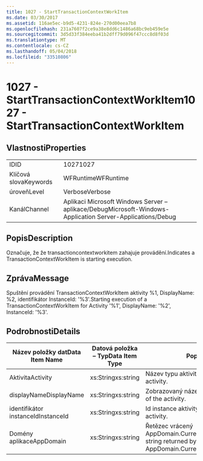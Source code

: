 ```yaml
---
title: 1027 - StartTransactionContextWorkItem
ms.date: 03/30/2017
ms.assetid: 116ae5ec-b9d5-4231-824e-270d00eea7b8
ms.openlocfilehash: 231a7607f2ce9a38e8dd6c1486a68bc9eb459e5e
ms.sourcegitcommit: 3d5d33f384eeba41b2dff79d096f47ccc8d8f03d
ms.translationtype: MT
ms.contentlocale: cs-CZ
ms.lasthandoff: 05/04/2018
ms.locfileid: "33510806"
---
```

# <a name="1027---starttransactioncontextworkitem"></a><span data-ttu-id="bc539-102">1027 - StartTransactionContextWorkItem</span><span class="sxs-lookup"><span data-stu-id="bc539-102">1027 - StartTransactionContextWorkItem</span></span>
## <a name="properties"></a><span data-ttu-id="bc539-103">Vlastnosti</span><span class="sxs-lookup"><span data-stu-id="bc539-103">Properties</span></span>  
  
|||  
|-|-|  
|<span data-ttu-id="bc539-104">ID</span><span class="sxs-lookup"><span data-stu-id="bc539-104">ID</span></span>|<span data-ttu-id="bc539-105">1027</span><span class="sxs-lookup"><span data-stu-id="bc539-105">1027</span></span>|  
|<span data-ttu-id="bc539-106">Klíčová slova</span><span class="sxs-lookup"><span data-stu-id="bc539-106">Keywords</span></span>|<span data-ttu-id="bc539-107">WFRuntime</span><span class="sxs-lookup"><span data-stu-id="bc539-107">WFRuntime</span></span>|  
|<span data-ttu-id="bc539-108">úroveň</span><span class="sxs-lookup"><span data-stu-id="bc539-108">Level</span></span>|<span data-ttu-id="bc539-109">Verbose</span><span class="sxs-lookup"><span data-stu-id="bc539-109">Verbose</span></span>|  
|<span data-ttu-id="bc539-110">Kanál</span><span class="sxs-lookup"><span data-stu-id="bc539-110">Channel</span></span>|<span data-ttu-id="bc539-111">Aplikaci Microsoft Windows Server – aplikace/Debug</span><span class="sxs-lookup"><span data-stu-id="bc539-111">Microsoft-Windows-Application Server-Applications/Debug</span></span>|  
  
## <a name="description"></a><span data-ttu-id="bc539-112">Popis</span><span class="sxs-lookup"><span data-stu-id="bc539-112">Description</span></span>  
 <span data-ttu-id="bc539-113">Označuje, že že transactioncontextworkitem zahajuje provádění.</span><span class="sxs-lookup"><span data-stu-id="bc539-113">Indicates a TransactionContextWorkItem is starting execution.</span></span>  
  
## <a name="message"></a><span data-ttu-id="bc539-114">Zpráva</span><span class="sxs-lookup"><span data-stu-id="bc539-114">Message</span></span>  
 <span data-ttu-id="bc539-115">Spuštění provádění TransactionContextWorkItem aktivity %1, DisplayName: %2, identifikátor InstanceId: '%3'.</span><span class="sxs-lookup"><span data-stu-id="bc539-115">Starting execution of a TransactionContextWorkItem for Activity '%1', DisplayName: '%2', InstanceId: '%3'.</span></span>  
  
## <a name="details"></a><span data-ttu-id="bc539-116">Podrobnosti</span><span class="sxs-lookup"><span data-stu-id="bc539-116">Details</span></span>  
  
|<span data-ttu-id="bc539-117">Název položky dat</span><span class="sxs-lookup"><span data-stu-id="bc539-117">Data Item Name</span></span>|<span data-ttu-id="bc539-118">Datová položka – Typ</span><span class="sxs-lookup"><span data-stu-id="bc539-118">Data Item Type</span></span>|<span data-ttu-id="bc539-119">Popis</span><span class="sxs-lookup"><span data-stu-id="bc539-119">Description</span></span>|  
|--------------------|--------------------|-----------------|  
|<span data-ttu-id="bc539-120">Aktivita</span><span class="sxs-lookup"><span data-stu-id="bc539-120">Activity</span></span>|<span data-ttu-id="bc539-121">xs:String</span><span class="sxs-lookup"><span data-stu-id="bc539-121">xs:string</span></span>|<span data-ttu-id="bc539-122">Název typu aktivity.</span><span class="sxs-lookup"><span data-stu-id="bc539-122">The type name of the activity.</span></span>|  
|<span data-ttu-id="bc539-123">displayName</span><span class="sxs-lookup"><span data-stu-id="bc539-123">DisplayName</span></span>|<span data-ttu-id="bc539-124">xs:String</span><span class="sxs-lookup"><span data-stu-id="bc539-124">xs:string</span></span>|<span data-ttu-id="bc539-125">Zobrazovaný název aktivity.</span><span class="sxs-lookup"><span data-stu-id="bc539-125">The display name of the activity.</span></span>|  
|<span data-ttu-id="bc539-126">identifikátor instanceId</span><span class="sxs-lookup"><span data-stu-id="bc539-126">InstanceId</span></span>|<span data-ttu-id="bc539-127">xs:String</span><span class="sxs-lookup"><span data-stu-id="bc539-127">xs:string</span></span>|<span data-ttu-id="bc539-128">Id instance aktivity.</span><span class="sxs-lookup"><span data-stu-id="bc539-128">The instance id of the activity.</span></span>|  
|<span data-ttu-id="bc539-129">Domény aplikace</span><span class="sxs-lookup"><span data-stu-id="bc539-129">AppDomain</span></span>|<span data-ttu-id="bc539-130">xs:String</span><span class="sxs-lookup"><span data-stu-id="bc539-130">xs:string</span></span>|<span data-ttu-id="bc539-131">Řetězec vrácený AppDomain.CurrentDomain.FriendlyName.</span><span class="sxs-lookup"><span data-stu-id="bc539-131">The string returned by AppDomain.CurrentDomain.FriendlyName.</span></span>|
